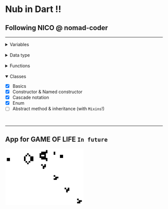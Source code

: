 # Nub in Dart !!

## Following NICO @ nomad-coder

---
<details>
<summary>Variables</summary>

- [x] Variable types
- [x] Dynamic type & Nullable
- [x] `Final`, `Late`, and `Const`

</details><br>


<details>
<summary>Data type</summary>

- [x] Basics
- [x] `List`, `Map`, and `Set`
- [x] String interpolation
- [x] Collection

</details><br>

<details>
<summary>Functions</summary>

- [x] Define
- [x] Mamed & Optional Params
- [x] QQ operator
- [x] Typedef

</details><br>

<details open>
<summary>Classes</summary>

- [x] Basics
- [x] Constructor & Named constructor
- [x] Cascade notation
- [x] Enum
- [ ] Abstract method & inheritance (with `Mixins`!)

</details><br>

---
## App for GAME OF LIFE `In future`

![Gospers_glider_gun](assets/Gospers_glider_gun.gif)

